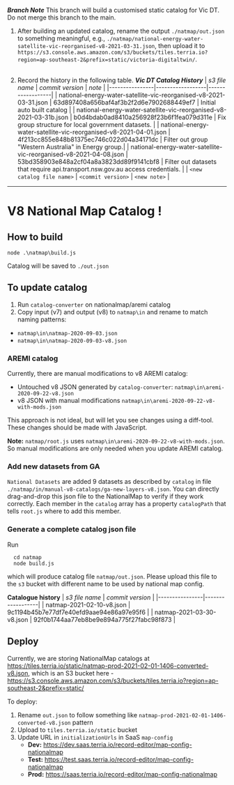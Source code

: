 ***Branch Note***
This branch will build a customised static catalog for Vic DT. Do not merge this branch to the main.

1. After building an updated catalog, rename the output `./natmap/out.json` to something meaningful, e.g., `./natmap/national-energy-water-satellite-vic-reorganised-v8-2021-03-31.json`, then upload it to `https://s3.console.aws.amazon.com/s3/buckets/tiles.terria.io?region=ap-southeast-2&prefix=static/victoria-digitaltwin/`.<br><br>

2. Record the history in the following table.
    ***Vic DT Catalog History***
    | *s3 file name* | *commit version* | *note* |
    |----------------|------------------|------------------|
    | national-energy-water-satellite-vic-reorganised-v8-2021-03-31.json | 63d897408a656baf4af3b2f2d6e7902688449ef7 | Initial auto built catalog |
    | national-energy-water-satellite-vic-reorganised-v8-2021-03-31b.json | b0d4bdab0ad8410a256928f23b6f1fea079d311e | Fix group structure for local government datasets. |
    | national-energy-water-satellite-vic-reorganised-v8-2021-04-01.json | 4f213cc855e848b81375ec746c022d04a34171dc | Filter out group "Western Australia" in Energy group.|
    | national-energy-water-satellite-vic-reorganised-v8-2021-04-08.json | 53bd358903e848a2cf04a8a3823dd89f9141cbf8 | Filter out datasets that require api.transport.nsw.gov.au access credentials. |
    | `<new catalog file name>` | `<commit version>` | `<new note>` |

--------------
# V8 National Map Catalog !

## How to build

```
node .\natmap\build.js
```

Catalog will be saved to `./out.json`

## To update catalog

1. Run `catalog-converter` on nationalmap/aremi catalog
2. Copy input (v7) and output (v8) to `natmap\in` and rename to match naming patterns:
  - `natmap\in\natmap-2020-09-03.json`
  - `natmap\in\natmap-2020-09-03-v8.json`
  
### AREMI catalog

Currently, there are manual modifications to v8 AREMI catalog:

- Untouched v8 JSON generated by `catalog-converter`: `natmap\in\aremi-2020-09-22-v8.json`
- v8 JSON with manual modifications `natmap\in\aremi-2020-09-22-v8-with-mods.json`

This approach is not ideal, but will let you see changes using a diff-tool. These changes should be made with JavaScript.
 
**Note:** `natmap/root.js` uses `natmap\in\aremi-2020-09-22-v8-with-mods.json`. So manual modifications are only needed when you update AREMI catalog.
  
### Add new datasets from GA
`National Datasets` are added 9 datasets as described by `catalog` in file `./natmap/in/manual-v8-catalogs/ga-new-layers-v8.json`. You can directly drag-and-drop this
json file to the NationalMap to verify if they work correctly. Each member in the `catalog` array has a property `catalogPath` that tells `root.js` where to add this
member.

### Generate a complete catalog json file
Run

```
  cd natmap
  node build.js
```

which will produce catalog file `natmap/out.json`. Please upload this file to the `s3` bucket with different name to be used by national map config.

**Catalogue history**
| *s3 file name* | *commit version* |
|----------------|------------------|
| natmap-2021-02-10-v8.json | 9c1194b45b7e77df7e40efd9aae94e86a97e95f6 |
| natmap-2021-03-30-v8.json | 92f0b1744aa77eb8be9e894a775f27fabc98f873 |

## Deploy
 
 Currently, we are storing NationalMap catalogs at https://tiles.terria.io/static/natmap-prod-2021-02-01-1406-converted-v8.json, 
 which is an S3 bucket here - https://s3.console.aws.amazon.com/s3/buckets/tiles.terria.io?region=ap-southeast-2&prefix=static/
 
 To deploy: 
 1. Rename `out.json` to follow something like `natmap-prod-2021-02-01-1406-converted-v8.json` pattern
 2. Upload to `tiles.terria.io/static` bucket
 3. Update URL in `initializationUrls` in SaaS `map-config`  
    - **Dev:** https://dev.saas.terria.io/record-editor/map-config-nationalmap
    - **Test:** https://test.saas.terria.io/record-editor/map-config-nationalmap
    - **Prod:** https://saas.terria.io/record-editor/map-config-nationalmap
